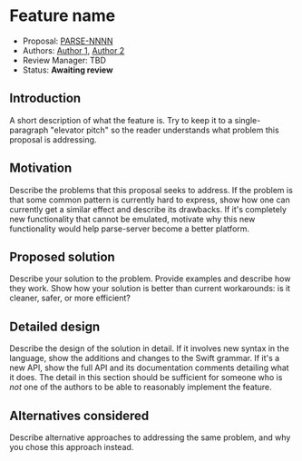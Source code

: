 # Feature name

* Proposal: [PARSE-NNNN](NNNN-filename.md)
* Authors: [Author 1](https://github.com/parse-server-modules), [Author 2](https://github.com/parse-server-modules)
* Review Manager: TBD
* Status: **Awaiting review**

## Introduction

A short description of what the feature is. Try to keep it to a
single-paragraph "elevator pitch" so the reader understands what
problem this proposal is addressing.

## Motivation

Describe the problems that this proposal seeks to address. If the
problem is that some common pattern is currently hard to express, show
how one can currently get a similar effect and describe its
drawbacks. If it's completely new functionality that cannot be
emulated, motivate why this new functionality would help parse-server
become a better platform.

## Proposed solution

Describe your solution to the problem. Provide examples and describe
how they work. Show how your solution is better than current
workarounds: is it cleaner, safer, or more efficient?

## Detailed design

Describe the design of the solution in detail. If it involves new
syntax in the language, show the additions and changes to the Swift
grammar. If it's a new API, show the full API and its documentation
comments detailing what it does. The detail in this section should be
sufficient for someone who is *not* one of the authors to be able to
reasonably implement the feature.

## Alternatives considered

Describe alternative approaches to addressing the same problem, and
why you chose this approach instead.
